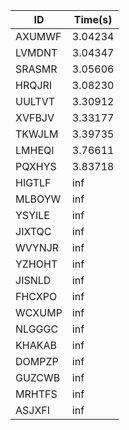|ID|Time(s)|
|-|-|
|AXUMWF|3.04234|
|LVMDNT|3.04347|
|SRASMR|3.05606|
|HRQJRI|3.08230|
|UULTVT|3.30912|
|XVFBJV|3.33177|
|TKWJLM|3.39735|
|LMHEQI|3.76611|
|PQXHYS|3.83718|
|HIGTLF|inf|
|MLBOYW|inf|
|YSYILE|inf|
|JIXTQC|inf|
|WVYNJR|inf|
|YZHOHT|inf|
|JISNLD|inf|
|FHCXPO|inf|
|WCXUMP|inf|
|NLGGGC|inf|
|KHAKAB|inf|
|DOMPZP|inf|
|GUZCWB|inf|
|MRHTFS|inf|
|ASJXFI|inf|
